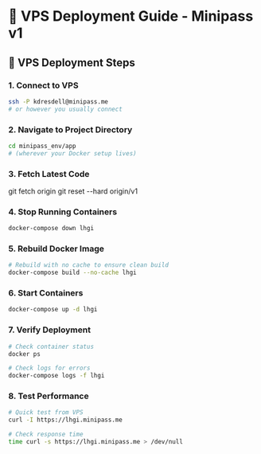 # 🚀 VPS Deployment Guide - Minipass v1

## 🔧 VPS Deployment Steps

### 1. **Connect to VPS**
```bash
ssh -P kdresdell@minipass.me
# or however you usually connect
```

### 2. **Navigate to Project Directory**
```bash
cd minipass_env/app
# (wherever your Docker setup lives)
```


### 3. **Fetch Latest Code**


git fetch origin
git reset --hard origin/v1



### 4. **Stop Running Containers**
```bash
docker-compose down lhgi
```


### 5. **Rebuild Docker Image**
```bash
# Rebuild with no cache to ensure clean build
docker-compose build --no-cache lhgi
```

### 6. **Start Containers**
```bash
docker-compose up -d lhgi
```

### 7. **Verify Deployment**
```bash
# Check container status
docker ps

# Check logs for errors
docker-compose logs -f lhgi
```

### 8. **Test Performance**
```bash
# Quick test from VPS
curl -I https://lhgi.minipass.me

# Check response time
time curl -s https://lhgi.minipass.me > /dev/null
```
